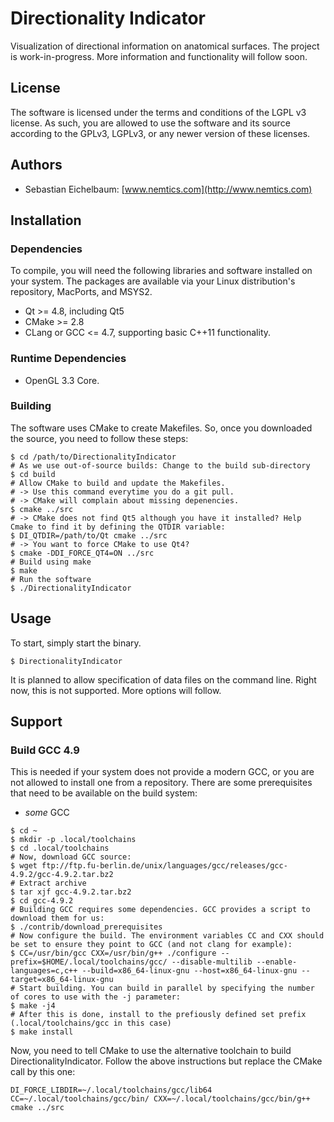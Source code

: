 # Directionality Indicator

Visualization of directional information on anatomical surfaces. The project is work-in-progress. More information and functionality will follow soon.

## License

The software is licensed under the terms and conditions of the LGPL v3 license.
As such, you are allowed to use the software and its source according to the GPLv3, LGPLv3, or any newer version of these licenses.

## Authors

* Sebastian Eichelbaum: [www.nemtics.com](http://www.nemtics.com)

## Installation

### Dependencies

To compile, you will need the following libraries and software installed on your system. The packages are available via your Linux distribution's
repository, MacPorts, and MSYS2.

* Qt >= 4.8, including Qt5
* CMake >= 2.8
* CLang or GCC <= 4.7, supporting basic C++11 functionality.

### Runtime Dependencies

* OpenGL 3.3 Core.

### Building

The software uses CMake to create Makefiles. So, once you downloaded the source, you need to follow these steps:

```shell
$ cd /path/to/DirectionalityIndicator
# As we use out-of-source builds: Change to the build sub-directory
$ cd build
# Allow CMake to build and update the Makefiles. 
# -> Use this command everytime you do a git pull.
# -> CMake will complain about missing depenencies.
$ cmake ../src
# -> CMake does not find Qt5 although you have it installed? Help Cmake to find it by defining the QTDIR variable:
$ DI_QTDIR=/path/to/Qt cmake ../src
# -> You want to force CMake to use Qt4?
$ cmake -DDI_FORCE_QT4=ON ../src
# Build using make
$ make
# Run the software
$ ./DirectionalityIndicator
```

## Usage

To start, simply start the binary.

```shell
$ DirectionalityIndicator
```

It is planned to allow specification of data files on the command line. Right now, this is not supported. More options will follow.

## Support

### Build GCC 4.9

This is needed if your system does not provide a modern GCC, or you are not allowed to install one from a repository. There are some prerequisites
that need to be available on the build system:

* _some_ GCC


```shell
$ cd ~
$ mkdir -p .local/toolchains
$ cd .local/toolchains
# Now, download GCC source:
$ wget ftp://ftp.fu-berlin.de/unix/languages/gcc/releases/gcc-4.9.2/gcc-4.9.2.tar.bz2
# Extract archive
$ tar xjf gcc-4.9.2.tar.bz2
$ cd gcc-4.9.2
# Building GCC requires some dependencies. GCC provides a script to download them for us:
$ ./contrib/download_prerequisites
# Now configure the build. The environment variables CC and CXX should be set to ensure they point to GCC (and not clang for example):
$ CC=/usr/bin/gcc CXX=/usr/bin/g++ ./configure --prefix=$HOME/.local/toolchains/gcc/ --disable-multilib --enable-languages=c,c++ --build=x86_64-linux-gnu --host=x86_64-linux-gnu --target=x86_64-linux-gnu
# Start building. You can build in parallel by specifying the number of cores to use with the -j parameter:
$ make -j4
# After this is done, install to the prefiously defined set prefix (.local/toolchains/gcc in this case)
$ make install
```

Now, you need to tell CMake to use the alternative toolchain to build DirectionalityIndicator. Follow the above instructions but replace the CMake
call by this one:

```shell
DI_FORCE_LIBDIR=~/.local/toolchains/gcc/lib64 CC=~/.local/toolchains/gcc/bin/ CXX=~/.local/toolchains/gcc/bin/g++ cmake ../src
```

